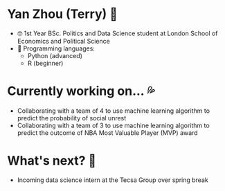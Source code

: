 # Yan Zhou (Terry) 👀 
- 🤓 1st Year BSc. Politics and Data Science student at London School of Economics and Political Science 
- 💬 Programming languages: 
  - Python (advanced)
  - R (beginner)

# Currently working on... 💦
- Collaborating with a team of 4 to use machine learning algorithm to predict the probability of social unrest 
- Collaborating with a team of 3 to use machine learning algorithm to predict the outcome of NBA Most Valuable Player (MVP) award 

# What's next? 💨 
- Incoming data science intern at the Tecsa Group over spring break 

<!--
**tz1211/tz1211** is a ✨ _special_ ✨ repository because its `README.md` (this file) appears on your GitHub profile.

Here are some ideas to get you started:

- 🔭 I’m currently working on ...
- 🌱 I’m currently learning ...
- 👯 I’m looking to collaborate on ...
- 🤔 I’m looking for help with ...
- 💬 Ask me about ...
- 📫 How to reach me: ...
- 😄 Pronouns: ...
- ⚡ Fun fact: ...
-->
